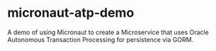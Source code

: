 # micronaut-atp-demo

A demo of using Micronaut to create a Microservice that uses Oracle Autonomous Transaction Processing for persistence via GORM.
